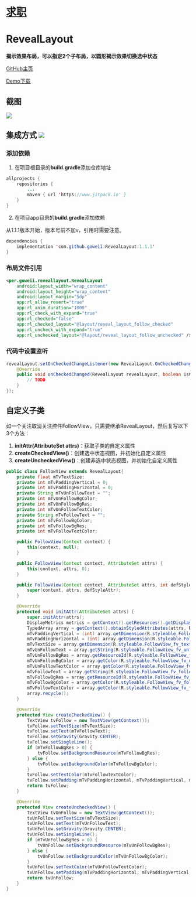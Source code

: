 # [求职](https://github.com/goweii/job-wanted)



# **RevealLayout**

**揭示效果布局，可以指定2个子布局，以圆形揭示效果切换选中状态**

[GitHub主页](https://github.com/goweii/RevealLayout)

[Demo下载](https://github.com/goweii/RevealLayout/raw/master/app/release/app-release.apk)



## 截图

![](https://raw.githubusercontent.com/goweii/RevealLayout/master/picture/reveal_layout_demo.gif?raw=true)



## 集成方式 [![](https://www.jitpack.io/v/goweii/RevealLayout.svg)](https://www.jitpack.io/#goweii/RevealLayout)

### 添加依赖

1. 在项目根目录的**build.gradle**添加仓库地址

```java
allprojects {
	repositories {
		...
		maven { url 'https://www.jitpack.io' }
	}
}
```

2. 在项目app目录的**build.gradle**添加依赖

从1.1.1版本开始，版本号前不加v，引用时需要注意。

```java
dependencies {
	implementation 'com.github.goweii:RevealLayout:1.1.1'
}
```

### 布局文件引用

```xml
<per.goweii.reveallayout.RevealLayout
	android:layout_width="wrap_content"
	android:layout_height="wrap_content"
	android:layout_margin="5dp"
	app:rl_allow_revert="true"
	app:rl_anim_duration="1000"
	app:rl_check_with_expand="true"
	app:rl_checked="false"
	app:rl_checked_layout="@layout/reveal_layout_follow_checked"
	app:rl_uncheck_with_expand="true"
	app:rl_unchecked_layout="@layout/reveal_layout_follow_unchecked" />
```

### 代码中设置监听

```java
revealLayout.setOnCheckedChangeListener(new RevealLayout.OnCheckedChangeListener() {
    @Override
    public void onCheckedChanged(RevealLayout revealLayout, boolean isChecked) {
        // TODO 
    }
});
```



## 自定义子类

如一个关注取消关注控件FollowView，只需要继承RevealLayout，然后复写以下3个方法：

1. **initAttr(AttributeSet attrs)**：获取子类的自定义属性
2. **createCheckedView()**：创建选中状态视图，并初始化自定义属性
3. **createUncheckedView()**：创建非选中状态视图，并初始化自定义属性

```java
public class FollowView extends RevealLayout{
    private float mTvTextSize;
    private int mTvPaddingVertical = 0;
    private int mTvPaddingHorizontal = 0;
    private String mTvUnFollowText = "";
    private int mTvUnFollowBgColor;
    private int mTvUnFollowBgRes;
    private int mTvUnFollowTextColor;
    private String mTvFollowText = "";
    private int mTvFollowBgColor;
    private int mTvFollowBgRes;
    private int mTvFollowTextColor;

    public FollowView(Context context) {
        this(context, null);
    }

    public FollowView(Context context, AttributeSet attrs) {
        this(context, attrs, 0);
    }

    public FollowView(Context context, AttributeSet attrs, int defStyleAttr) {
        super(context, attrs, defStyleAttr);
    }

    @Override
    protected void initAttr(AttributeSet attrs) {
        super.initAttr(attrs);
        DisplayMetrics metrics = getContext().getResources().getDisplayMetrics();
        TypedArray array = getContext().obtainStyledAttributes(attrs, R.styleable.FollowView);
        mTvPaddingVertical = (int) array.getDimension(R.styleable.FollowView_fv_tv_padding_vertical, 0F);
        mTvPaddingHorizontal = (int) array.getDimension(R.styleable.FollowView_fv_tv_padding_horizontal, 0F);
        mTvTextSize = array.getDimension(R.styleable.FollowView_fv_text_size, metrics.scaledDensity * 14) / metrics.scaledDensity;
        mTvUnFollowText = array.getString(R.styleable.FollowView_fv_unfollowed_text);
        mTvUnFollowBgRes = array.getResourceId(R.styleable.FollowView_fv_unfollowed_bg_res, 0);
        mTvUnFollowBgColor = array.getColor(R.styleable.FollowView_fv_unfollowed_bg_color, 0);
        mTvUnFollowTextColor = array.getColor(R.styleable.FollowView_fv_unfollowed_text_color, 0);
        mTvFollowText = array.getString(R.styleable.FollowView_fv_followed_text);
        mTvFollowBgRes = array.getResourceId(R.styleable.FollowView_fv_followed_bg_res, 0);
        mTvFollowBgColor = array.getColor(R.styleable.FollowView_fv_followed_bg_color, 0);
        mTvFollowTextColor = array.getColor(R.styleable.FollowView_fv_followed_text_color, 0);
        array.recycle();
    }

    @Override
    protected View createCheckedView() {
        TextView tvFollow = new TextView(getContext());
        tvFollow.setTextSize(mTvTextSize);
        tvFollow.setText(mTvFollowText);
        tvFollow.setGravity(Gravity.CENTER);
        tvFollow.setSingleLine();
        if (mTvFollowBgRes > 0) {
            tvFollow.setBackgroundResource(mTvFollowBgRes);
        } else {
            tvFollow.setBackgroundColor(mTvFollowBgColor);
        }
        tvFollow.setTextColor(mTvFollowTextColor);
        tvFollow.setPadding(mTvPaddingHorizontal, mTvPaddingVertical, mTvPaddingHorizontal, mTvPaddingVertical);
        return tvFollow;
    }

    @Override
    protected View createUncheckedView() {
        TextView tvUnFollow = new TextView(getContext());
        tvUnFollow.setTextSize(mTvTextSize);
        tvUnFollow.setText(mTvUnFollowText);
        tvUnFollow.setGravity(Gravity.CENTER);
        tvUnFollow.setSingleLine();
        if (mTvUnFollowBgRes > 0) {
            tvUnFollow.setBackgroundResource(mTvUnFollowBgRes);
        } else {
            tvUnFollow.setBackgroundColor(mTvUnFollowBgColor);
        }
        tvUnFollow.setTextColor(mTvUnFollowTextColor);
        tvUnFollow.setPadding(mTvPaddingHorizontal, mTvPaddingVertical, mTvPaddingHorizontal, mTvPaddingVertical);
        return tvUnFollow;
    }
}
```
